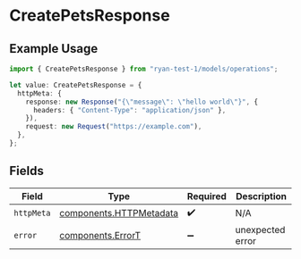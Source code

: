 # CreatePetsResponse

## Example Usage

```typescript
import { CreatePetsResponse } from "ryan-test-1/models/operations";

let value: CreatePetsResponse = {
  httpMeta: {
    response: new Response("{\"message\": \"hello world\"}", {
      headers: { "Content-Type": "application/json" },
    }),
    request: new Request("https://example.com"),
  },
};
```

## Fields

| Field                                                              | Type                                                               | Required                                                           | Description                                                        |
| ------------------------------------------------------------------ | ------------------------------------------------------------------ | ------------------------------------------------------------------ | ------------------------------------------------------------------ |
| `httpMeta`                                                         | [components.HTTPMetadata](../../models/components/httpmetadata.md) | :heavy_check_mark:                                                 | N/A                                                                |
| `error`                                                            | [components.ErrorT](../../models/components/errort.md)             | :heavy_minus_sign:                                                 | unexpected error                                                   |